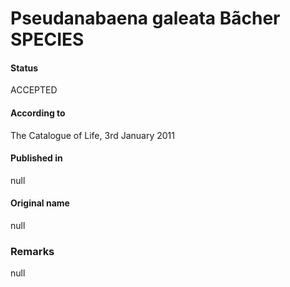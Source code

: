 # Pseudanabaena galeata Bãcher SPECIES

#### Status
ACCEPTED

#### According to
The Catalogue of Life, 3rd January 2011

#### Published in
null

#### Original name
null

### Remarks
null
